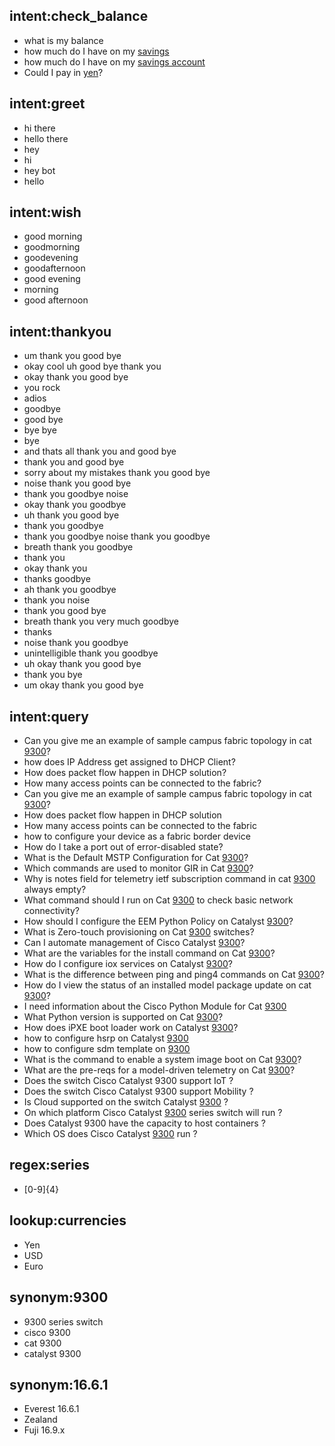 
## intent:check_balance
- what is my balance <!-- no entity -->
- how much do I have on my [savings](source_account) <!-- entity "source_account" has value "savings" -->
- how much do I have on my [savings account](source_account:savings) <!-- synonyms, method 1-->
- Could I pay in [yen](currency)?  <!-- entity matched by lookup table -->

## intent:greet
- hi there
- hello there
- hey
- hi
- hey bot
- hello

## intent:wish
- good morning
- goodmorning
- goodevening
- goodafternoon
- good evening
- morning
- good afternoon

## intent:thankyou
- um thank you good bye
- okay cool uh good bye thank you
- okay thank you good bye
- you rock
- adios
- goodbye
- good bye
- bye bye
- bye
- and thats all thank you and good bye
- thank you and good bye
- sorry about my mistakes thank you good bye
- noise thank you good bye
- thank you goodbye noise
- okay thank you goodbye
- uh thank you good bye
- thank you goodbye
- thank you goodbye noise thank you goodbye
- breath thank you goodbye
- thank you
- okay thank you
- thanks goodbye
- ah thank you goodbye
- thank you noise
- thank you good bye
- breath thank you very much goodbye
- thanks
- noise thank you goodbye
- unintelligible thank you goodbye
- uh okay thank you good bye
- thank you bye
- um okay thank you good bye

<!-- ## intent:release
- IOS XE Gibraltar [16.10.x](version)
- IOS XE Gibraltar [16.6.1](version) -->

## intent:query
- Can you give me an example of sample campus fabric topology in cat [9300](series)?
- how does IP Address get assigned to DHCP Client?
- How does packet flow happen in DHCP solution?
- How many access points can be connected to the fabric?
- Can you give me an example of sample campus fabric topology in cat [9300](series)?
- How does packet flow happen in DHCP solution
- How many access points can be connected to the fabric
- how to configure your device as a fabric border device
- How do I take a port out of error-disabled state?
- What is the Default MSTP Configuration for Cat [9300](series)?
- Which commands are used to monitor GIR in Cat [9300](series)?
- Why is notes field for telemetry ietf subscription command in cat [9300](series) always empty?
- What command should I run on Cat [9300](series) to check basic network connectivity?
- How should I configure  the EEM Python Policy on Catalyst [9300](series)?
- What is Zero-touch provisioning on Cat [9300](series) switches?
- Can I automate management of Cisco Catalyst [9300](series)?
- What are the variables for the install command on Cat [9300](series)?
- How do I configure iox services on Catalyst [9300](series)?
- What is the difference between ping and ping4 commands on Cat [9300](series)?
- How do I view the status of an installed model package update on cat [9300](series)?
- I need information about the Cisco Python Module for Cat [9300](series)
- What Python version is supported on Cat [9300](series)?
- How does iPXE boot loader work on Catalyst [9300](series)?
- how to configure hsrp on Catalyst [9300](series)
- how to configure sdm template on [9300](series)
- What is the command to enable a system image boot on Cat [9300](series)?
- What are the pre-reqs for a model-driven telemetry on Cat [9300](series)?
- Does the switch Cisco Catalyst 9300 support IoT ?
- Does the switch Cisco Catalyst 9300 support Mobility ?
- Is Cloud supported on the switch Catalyst [9300](series) ?
- On which platform Cisco Catalyst [9300](series) series switch will run ?
- Does Catalyst 9300 have the capacity to host containers ?
- Which OS does Cisco Catalyst [9300](series) run ?

## regex:series
- [0-9]{4}

## lookup:currencies   <!-- lookup table list -->
- Yen
- USD
- Euro
<!--
## lookup:additional_currencies  <!-- no list to specify lookup table file -->
<!-- path/to/currencies.txt -->

## synonym:9300
- 9300 series switch
- cisco 9300
- cat 9300
- catalyst 9300

## synonym:16.6.1
- Everest 16.6.1
- Zealand
- Fuji 16.9.x
